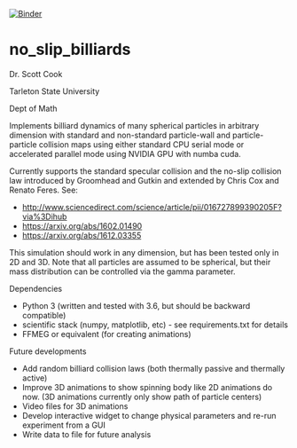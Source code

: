[![Binder](https://mybinder.org/badge.svg)](https://hub.mybinder.org/user/drscook-no_slip_billiards-tkoolex0/tree)

# no_slip_billiards

Dr. Scott Cook

Tarleton State University

Dept of Math

Implements billiard dynamics of many spherical particles in arbitrary dimension with standard and non-standard particle-wall and particle-particle collision maps using either standard CPU serial mode or accelerated parallel mode using NVIDIA GPU with numba cuda.

Currently supports the standard specular collision and the no-slip collision law introduced by Groomhead and Gutkin and extended by Chris Cox and Renato Feres.  See:

- http://www.sciencedirect.com/science/article/pii/016727899390205F?via%3Dihub
- https://arxiv.org/abs/1602.01490
- https://arxiv.org/abs/1612.03355

This simulation should work in any dimension, but has been tested only in 2D and 3D.  Note that all particles are assumed to be spherical, but their mass distribution can be controlled via the gamma parameter.

Dependencies
- Python 3 (written and tested with 3.6, but should be backward compatible)
- scientific stack (numpy, matplotlib, etc) - see requirements.txt for details
- FFMEG or equivalent (for creating animations)

Future developments
- Add random billiard collision laws (both thermally passive and thermally active)
- Improve 3D animations to show spinning body like 2D animations do now.  (3D animations currently only show path of particle centers)
- Video files for 3D animations
- Develop interactive widget to change physical parameters and re-run experiment from a GUI
- Write data to file for future analysis
